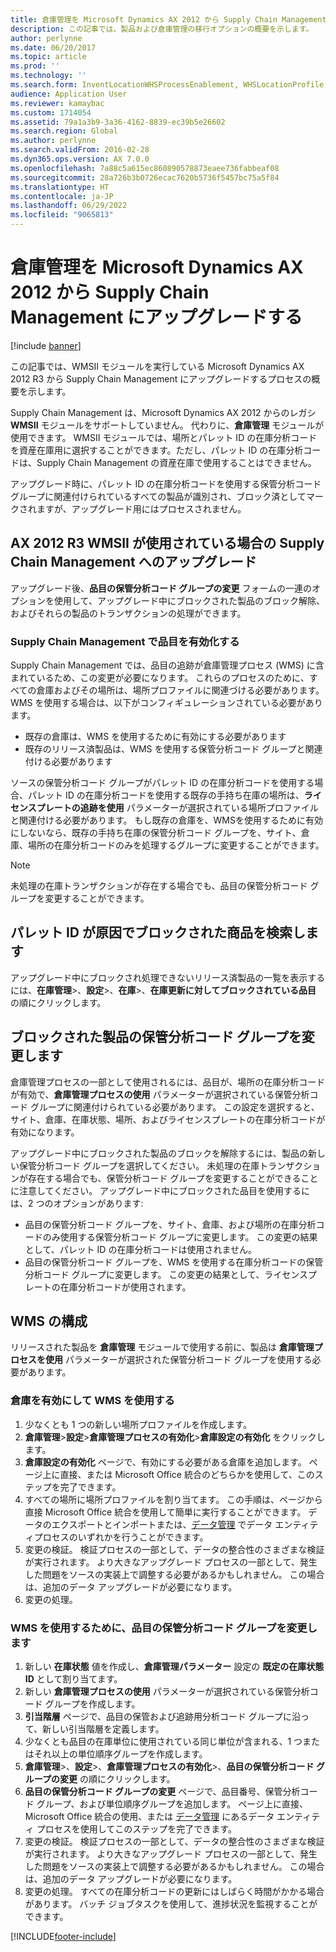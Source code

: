 ```yaml
---
title: 倉庫管理を Microsoft Dynamics AX 2012 から Supply Chain Management にアップグレードする
description: この記事では、製品および倉庫管理の移行オプションの概要を示します。
author: perlynne
ms.date: 06/20/2017
ms.topic: article
ms.prod: ''
ms.technology: ''
ms.search.form: InventLocationWHSProcessEnablement, WHSLocationProfile, InventTableStorageDimensionGroupChange, InventUpdateBlockedItem, WHSParameters, WHSReservationHierarchy, WHSUOMSeqGroupTable
audience: Application User
ms.reviewer: kamaybac
ms.custom: 1714054
ms.assetid: 79a1a3b9-3a36-4162-8839-ec39b5e26602
ms.search.region: Global
ms.author: perlynne
ms.search.validFrom: 2016-02-28
ms.dyn365.ops.version: AX 7.0.0
ms.openlocfilehash: 7a88c5a615ec860890578873eaee736fabbeaf08
ms.sourcegitcommit: 28a726b3b0726ecac7620b5736f5457bc75a5f84
ms.translationtype: HT
ms.contentlocale: ja-JP
ms.lasthandoff: 06/29/2022
ms.locfileid: "9065813"
---
```

# <a name="upgrade-warehouse-management-from-microsoft-dynamics-ax-2012-to-supply-chain-management"></a>倉庫管理を Microsoft Dynamics AX 2012 から Supply Chain Management にアップグレードする 


[!include [banner](../includes/banner.md)]

この記事では、WMSII モジュールを実行している Microsoft Dynamics AX 2012 R3 から Supply Chain Management にアップグレードするプロセスの概要を示します。

Supply Chain Management は、Microsoft Dynamics AX 2012 からのレガシ **WMSII** モジュールをサポートしていません。 代わりに、**倉庫管理** モジュールが使用できます。 WMSII モジュールでは、場所とパレット ID の在庫分析コードを資産在庫用に選択することができます。ただし、パレット ID の在庫分析コードは、Supply Chain Management の資産在庫で使用することはできません。

アップグレード時に、パレット ID の在庫分析コードを使用する保管分析コード グループに関連付けられているすべての製品が識別され、ブロック済としてマークされますが、アップグレード用にはプロセスされません。

## <a name="upgrading-to-supply-chain-management-when-ax-2012-r3-wmsii-is-used"></a>AX 2012 R3 WMSII が使用されている場合の Supply Chain Management へのアップグレード
アップグレード後、**品目の保管分析コード グループの変更** フォームの一連のオプションを使用して、アップグレード中にブロックされた製品のブロック解除、およびそれらの製品のトランザクションの処理ができます。

### <a name="enabling-items-in-supply-chain-management"></a>Supply Chain Management で品目を有効化する 
Supply Chain Management では、品目の追跡が倉庫管理プロセス (WMS) に含まれているため、この変更が必要になります。 これらのプロセスのために、すべての倉庫およびその場所は、場所プロファイルに関連づける必要があります。 WMS を使用する場合は、以下がコンフィギュレーションされている必要があります。
-   既存の倉庫は、WMS を使用するために有効にする必要があります 
-   既存のリリース済製品は、WMS を使用する保管分析コード グループと関連付ける必要があります 

ソースの保管分析コード グループがパレット ID の在庫分析コードを使用する場合、パレット ID の在庫分析コードを使用する既存の手持ち在庫の場所は、**ライセンスプレートの追跡を使用** パラメーターが選択されている場所プロファイルと関連付ける必要があります。 もし既存の倉庫を、WMSを使用するために有効にしないなら、既存の手持ち在庫の保管分析コード グループを、サイト、倉庫、場所の在庫分析コードのみを処理するグループに変更することができます。 

> [!NOTE] 
>  未処理の在庫トランザクションが存在する場合でも、品目の保管分析コード グループを変更することができます。

## <a name="find-products-that-were-blocked-because-of-pallet-id"></a>パレット ID が原因でブロックされた商品を検索します
アップグレード中にブロックされ処理できないリリース済製品の一覧を表示するには、**在庫管理**&gt;、**設定**&gt;、**在庫**&gt;、**在庫更新に対してブロックされている品目** の順にクリックします。

## <a name="change-storage-dimension-group-for-blocked-products"></a>ブロックされた製品の保管分析コード グループを変更します 
 
倉庫管理プロセスの一部として使用されるには、品目が、場所の在庫分析コードが有効で、**倉庫管理プロセスの使用** パラメーターが選択されている保管分析コード グループに関連付けられている必要があります。 この設定を選択すると、サイト、倉庫、在庫状態、場所、およびライセンスプレートの在庫分析コードが有効になります。

アップグレード中にブロックされた製品のブロックを解除するには、製品の新しい保管分析コード グループを選択してください。 未処理の在庫トランザクションが存在する場合でも、保管分析コード グループを変更することができることに注意してください。 アップグレード中にブロックされた品目を使用するには、2 つのオプションがあります:

-   品目の保管分析コード グループを、サイト、倉庫、および場所の在庫分析コードのみ使用する保管分析コード グループに変更します。 この変更の結果として、パレット ID の在庫分析コードは使用されません。
-   品目の保管分析コード グループを、WMS を使用する在庫分析コードの保管分析コード グループに変更します。 この変更の結果として、ライセンスプレートの在庫分析コードが使用されます。

## <a name="configure-wms"></a>WMS の構成
リリースされた製品を **倉庫管理** モジュールで使用する前に、製品は **倉庫管理プロセスを使用** パラメーターが選択された保管分析コード グループを使用する必要があります。

### <a name="enable-warehouses-to-use-wms"></a>倉庫を有効にして WMS を使用する

1.  少なくとも 1 つの新しい場所プロファイルを作成します。
2.  **倉庫管理**&gt;**設定**&gt;**倉庫管理プロセスの有効化**&gt;**倉庫設定の有効化** をクリックします。
3.  **倉庫設定の有効化** ページで、有効にする必要がある倉庫を追加します。 ページ上に直接、または Microsoft Office 統合のどちらかを使用して、このステップを完了できます。
4.  すべての場所に場所プロファイルを割り当てます。 この手順は、ページから直接 Microsoft Office 統合を使用して簡単に実行することができます。 データのエクスポートとインポートまたは、[データ管理](../../fin-ops-core/dev-itpro/data-entities/data-entities.md) でデータ エンティティプロセスのいずれかを行うことができます。
5.  変更の検証。 検証プロセスの一部として、データの整合性のさまざまな検証が実行されます。 より大きなアップグレード プロセスの一部として、発生した問題をソースの実装上で調整する必要があるかもしれません。 この場合は、追加のデータ アップグレードが必要になります。
6.  変更の処理。

### <a name="change-the-storage-dimension-group-for-items-so-that-it-uses-wms"></a>WMS を使用するために、品目の保管分析コード グループを変更します

1.  新しい **在庫状態** 値を作成し、**倉庫管理パラメーター** 設定の **既定の在庫状態 ID** として割り当てます。
2.  新しい **倉庫管理プロセスの使用** パラメーターが選択されている保管分析コード グループを作成します。
3.  **引当階層** ページで、品目の保管および追跡用分析コード グループに沿って、新しい引当階層を定義します。
4.  少なくとも品目の在庫単位に使用されている同じ単位が含まれる、1 つまたはそれ以上の単位順序グループを作成します。
5.  **倉庫管理**&gt;、**設定**&gt;、**倉庫管理プロセスの有効化**&gt;、**品目の保管分析コード グループの変更** の順にクリックします。
6.  **品目の保管分析コード グループの変更** ページで、品目番号、保管分析コード グループ、および単位順序グループを追加します。 ページ上に直接、Microsoft Office 統合の使用、または [データ管理](../../fin-ops-core/dev-itpro/data-entities/data-entities.md) にあるデータ エンティティ プロセスを使用してこのステップを完了できます。
7.  変更の検証。 検証プロセスの一部として、データの整合性のさまざまな検証が実行されます。 より大きなアップグレード プロセスの一部として、発生した問題をソースの実装上で調整する必要があるかもしれません。 この場合は、追加のデータ アップグレードが必要になります。
8.  変更の処理。 すべての在庫分析コードの更新にはしばらく時間がかかる場合があります。 バッチ ジョブタスクを使用して、進捗状況を監視することができます。


[!INCLUDE[footer-include](../../includes/footer-banner.md)]